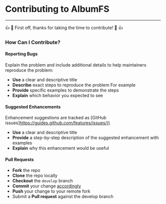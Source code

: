 # Contributing to AlbumFS
---

:+1: :tada: First off, thanks for taking the time to contribute! :tada: :+1:

### How Can I Contribute?

#### Reporting Bugs
Explain the problem and include additional details to help maintainers reproduce the problem:
* **Use** a clear and descriptive title
* **Describe** exact steps to reproduce the problem For example
* **Provide** specific examples to demonstrate the steps
* **Explain** which behavior you expected to see

#### Suggested Enhancements
Enhancement suggestions are tracked as [GitHub issues]https://guides.github.com/features/issues/()
* **Use** a clear and descriptive title
* **Provide** a step-by-step description of the suggested enhancement with examples
* **Explain** why this enhancement would be useful

#### Pull Requests
* **Fork** the repo
* **Clone** the repo locally
* **Checkout** the `develop` branch
* **Commit** your change [accordingly](https://github.com/torvalds/subsurface-for-dirk/blob/master/README#L92)
* **Push** your change to your remote fork
* Submit a **Pull request** against the develop branch
